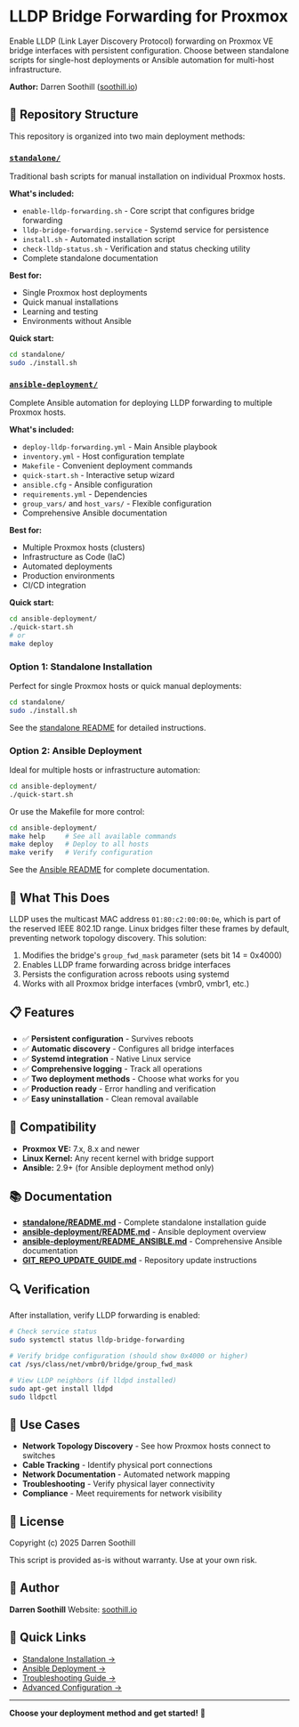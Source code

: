 # LLDP Bridge Forwarding for Proxmox

Enable LLDP (Link Layer Discovery Protocol) forwarding on Proxmox VE bridge interfaces with persistent configuration. Choose between standalone scripts for single-host deployments or Ansible automation for multi-host infrastructure.

**Author:** Darren Soothill ([soothill.io](https://soothill.io))

## 📂 Repository Structure

This repository is organized into two main deployment methods:

### [`standalone/`](standalone/)
Traditional bash scripts for manual installation on individual Proxmox hosts.

**What's included:**
- `enable-lldp-forwarding.sh` - Core script that configures bridge forwarding
- `lldp-bridge-forwarding.service` - Systemd service for persistence
- `install.sh` - Automated installation script
- `check-lldp-status.sh` - Verification and status checking utility
- Complete standalone documentation

**Best for:**
- Single Proxmox host deployments
- Quick manual installations
- Learning and testing
- Environments without Ansible

**Quick start:**
```bash
cd standalone/
sudo ./install.sh
```

### [`ansible-deployment/`](ansible-deployment/)
Complete Ansible automation for deploying LLDP forwarding to multiple Proxmox hosts.

**What's included:**
- `deploy-lldp-forwarding.yml` - Main Ansible playbook
- `inventory.yml` - Host configuration template
- `Makefile` - Convenient deployment commands
- `quick-start.sh` - Interactive setup wizard
- `ansible.cfg` - Ansible configuration
- `requirements.yml` - Dependencies
- `group_vars/` and `host_vars/` - Flexible configuration
- Comprehensive Ansible documentation

**Best for:**
- Multiple Proxmox hosts (clusters)
- Infrastructure as Code (IaC)
- Automated deployments
- Production environments
- CI/CD integration

**Quick start:**
```bash
cd ansible-deployment/
./quick-start.sh
# or
make deploy
```

### Option 1: Standalone Installation

Perfect for single Proxmox hosts or quick manual deployments:

```bash
cd standalone/
sudo ./install.sh
```

See the [standalone README](standalone/README.md) for detailed instructions.

### Option 2: Ansible Deployment

Ideal for multiple hosts or infrastructure automation:

```bash
cd ansible-deployment/
./quick-start.sh
```

Or use the Makefile for more control:

```bash
cd ansible-deployment/
make help     # See all available commands
make deploy   # Deploy to all hosts
make verify   # Verify configuration
```

See the [Ansible README](ansible-deployment/README.md) for complete documentation.

## 🔧 What This Does

LLDP uses the multicast MAC address `01:80:c2:00:00:0e`, which is part of the reserved IEEE 802.1D range. Linux bridges filter these frames by default, preventing network topology discovery. This solution:

1. Modifies the bridge's `group_fwd_mask` parameter (sets bit 14 = 0x4000)
2. Enables LLDP frame forwarding across bridge interfaces
3. Persists the configuration across reboots using systemd
4. Works with all Proxmox bridge interfaces (vmbr0, vmbr1, etc.)

## 📋 Features

- ✅ **Persistent configuration** - Survives reboots
- ✅ **Automatic discovery** - Configures all bridge interfaces
- ✅ **Systemd integration** - Native Linux service
- ✅ **Comprehensive logging** - Track all operations
- ✅ **Two deployment methods** - Choose what works for you
- ✅ **Production ready** - Error handling and verification
- ✅ **Easy uninstallation** - Clean removal available

## 🧪 Compatibility

- **Proxmox VE:** 7.x, 8.x and newer
- **Linux Kernel:** Any recent kernel with bridge support
- **Ansible:** 2.9+ (for Ansible deployment method only)

## 📚 Documentation

- **[standalone/README.md](standalone/README.md)** - Complete standalone installation guide
- **[ansible-deployment/README.md](ansible-deployment/README.md)** - Ansible deployment overview
- **[ansible-deployment/README_ANSIBLE.md](ansible-deployment/README_ANSIBLE.md)** - Comprehensive Ansible documentation
- **[GIT_REPO_UPDATE_GUIDE.md](GIT_REPO_UPDATE_GUIDE.md)** - Repository update instructions

## 🔍 Verification

After installation, verify LLDP forwarding is enabled:

```bash
# Check service status
sudo systemctl status lldp-bridge-forwarding

# Verify bridge configuration (should show 0x4000 or higher)
cat /sys/class/net/vmbr0/bridge/group_fwd_mask

# View LLDP neighbors (if lldpd installed)
sudo apt-get install lldpd
sudo lldpctl
```

## 🎯 Use Cases

- **Network Topology Discovery** - See how Proxmox hosts connect to switches
- **Cable Tracking** - Identify physical port connections
- **Network Documentation** - Automated network mapping
- **Troubleshooting** - Verify physical layer connectivity
- **Compliance** - Meet requirements for network visibility

## 📝 License

Copyright (c) 2025 Darren Soothill

This script is provided as-is without warranty. Use at your own risk.

## 👤 Author

**Darren Soothill**
Website: [soothill.io](https://soothill.io)

## 🔗 Quick Links

- [Standalone Installation →](standalone/)
- [Ansible Deployment →](ansible-deployment/)
- [Troubleshooting Guide →](standalone/README.md#troubleshooting)
- [Advanced Configuration →](standalone/README.md#advanced-configuration)

---

**Choose your deployment method and get started!** 🚀

